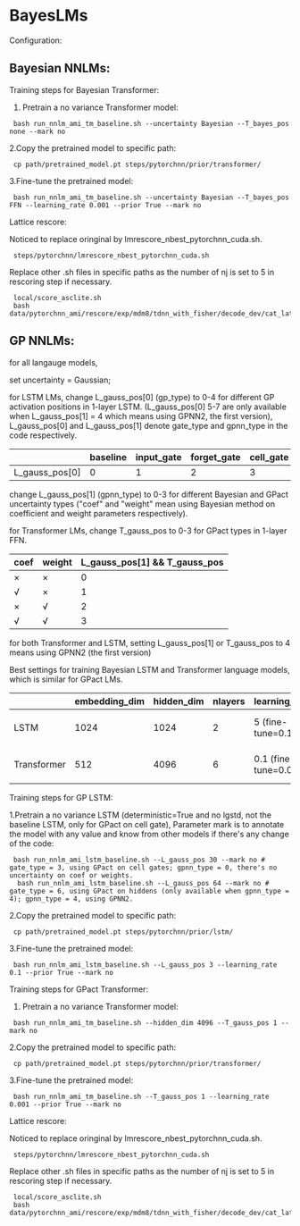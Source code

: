# BayesLMs

Configuration: 

## Bayesian NNLMs:

Training steps for Bayesian Transformer:

1. Pretrain a no variance Transformer model:
```
 bash run_nnlm_ami_tm_baseline.sh --uncertainty Bayesian --T_bayes_pos none --mark no
```

2.Copy the pretrained model to specific path:
```
 cp path/pretrained_model.pt steps/pytorchnn/prior/transformer/
```

3.Fine-tune the pretrained model:
```
 bash run_nnlm_ami_tm_baseline.sh --uncertainty Bayesian --T_bayes_pos FFN --learning_rate 0.001 --prior True --mark no
```

Lattice rescore:

Noticed to replace oringinal by lmrescore_nbest_pytorchnn_cuda.sh.

```
 steps/pytorchnn/lmrescore_nbest_pytorchnn_cuda.sh
```

Replace other .sh files in specific paths as the number of nj is set to 5 in rescoring step if necessary.

```
 local/score_asclite.sh
 bash data/pytorchnn_ami/rescore/exp/mdm8/tdnn_with_fisher/decode_dev/cat_lat.sh
```


## GP NNLMs:

for all langauge models, 

set uncertainty = Gaussian;

for LSTM LMs, change L_gauss_pos[0] (gp_type) to 0-4 for different GP activation positions in 1-layer LSTM. (L_gauss_pos[0] 5-7 are only available when L_gauss_pos[1] = 4 which means using GPNN2, the first version), L_gauss_pos[0] and L_gauss_pos[1] denote gate_type and gpnn_type in the code respectively.

|                | baseline | input_gate | forget_gate | cell_gate | output_gate | cells | hiddens | inputs |
| -------------- | -------- | ---------- | ----------- | --------- | ----------- | ----- | ------- | ------ |
| L_gauss_pos[0] | 0        | 1          | 2           | 3         | 4           | 5     | 6       | 7      |

change L_gauss_pos[1] (gpnn_type) to 0-3 for different Bayesian and GPact uncertainty types ("coef" and "weight" mean using Bayesian method on coefficient and weight parameters respectively).

for Transformer LMs, change T_gauss_pos to 0-3 for GPact types in 1-layer FFN.

| coef    | weight  | L_gauss_pos[1] && T_gauss_pos |
| ------- | ------- | ----------------------------- |
| &times; | &times; | 0                             |
| &radic; | &times; | 1                             |
| &times; | &radic; | 2                             |
| &radic; | &radic; | 3                             |

for both Transformer and LSTM, setting L_gauss_pos[1] or T_gauss_pos to 4 means using GPNN2 (the first version)

Best settings for training Bayesian LSTM and Transformer language models, which is similar for GPact LMs.

|             | embedding_dim | hidden_dim | nlayers | learning_rate         | dropout | pretrain | Bayesian_pos                              |
| ----------- | ------------- | ---------- | ------- | --------------------- | ------- | -------- | ----------------------------------------- |
| LSTM        | 1024          | 1024       | 2       | 5 (fine-tune=0.1)     | 0.2     | False    | cell gate (L_bayes_pos=3, L_gauss_pos=31) |
| Transformer | 512           | 4096       | 6       | 0.1 (fine-tune=0.001) | 0.2     | True     | FFN (T_bayes_pos=FFN, T_gauss_pos=3)      |

Training steps for GP LSTM:

1.Pretrain a no variance LSTM (deterministic=True and no lgstd, not the baseline LSTM, only for GPact on cell gate), Parameter mark is to annotate the model with any value and know from other models if there's any change of the code:
```
 bash run_nnlm_ami_lstm_baseline.sh --L_gauss_pos 30 --mark no # gate_type = 3, using GPact on cell gates; gpnn_type = 0, there's no uncertainty on coef or weights.
  bash run_nnlm_ami_lstm_baseline.sh --L_gauss_pos 64 --mark no # gate_type = 6, using GPact on hiddens (only available when gpnn_type = 4); gpnn_type = 4, using GPNN2.
```

2.Copy the pretrained model to specific path:
```
 cp path/pretrained_model.pt steps/pytorchnn/prior/lstm/
```

3.Fine-tune the pretrained model:
```
 bash run_nnlm_ami_lstm_baseline.sh --L_gauss_pos 3 --learning_rate 0.1 --prior True --mark no
```

Training steps for GPact Transformer:

1. Pretrain a no variance Transformer model:
```
 bash run_nnlm_ami_tm_baseline.sh --hidden_dim 4096 --T_gauss_pos 1 --mark no
```

2.Copy the pretrained model to specific path:
```
 cp path/pretrained_model.pt steps/pytorchnn/prior/transformer/
```

3.Fine-tune the pretrained model:
```
 bash run_nnlm_ami_tm_baseline.sh --T_gauss_pos 1 --learning_rate 0.001 --prior True --mark no
```

Lattice rescore:

Noticed to replace oringinal by lmrescore_nbest_pytorchnn_cuda.sh.

```
 steps/pytorchnn/lmrescore_nbest_pytorchnn_cuda.sh
```

Replace other .sh files in specific paths as the number of nj is set to 5 in rescoring step if necessary.

```
 local/score_asclite.sh
 bash data/pytorchnn_ami/rescore/exp/mdm8/tdnn_with_fisher/decode_dev/cat_lat.sh
```

